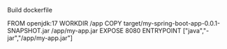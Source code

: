 Build dockerfile

FROM openjdk:17
WORKDIR /app
COPY target/my-spring-boot-app-0.0.1-SNAPSHOT.jar /app/my-app.jar
EXPOSE 8080
ENTRYPOINT ["java","-jar","/app/my-app.jar"]
